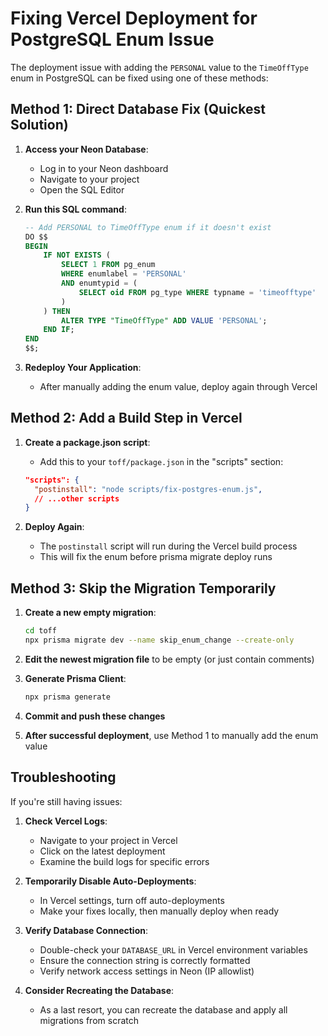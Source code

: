 # Fixing Vercel Deployment for PostgreSQL Enum Issue

The deployment issue with adding the `PERSONAL` value to the `TimeOffType` enum in PostgreSQL can be fixed using one of these methods:

## Method 1: Direct Database Fix (Quickest Solution)

1. **Access your Neon Database**:
   - Log in to your Neon dashboard
   - Navigate to your project
   - Open the SQL Editor

2. **Run this SQL command**:
   ```sql
   -- Add PERSONAL to TimeOffType enum if it doesn't exist
   DO $$
   BEGIN
       IF NOT EXISTS (
           SELECT 1 FROM pg_enum 
           WHERE enumlabel = 'PERSONAL' 
           AND enumtypid = (
               SELECT oid FROM pg_type WHERE typname = 'timeofftype'
           )
       ) THEN
           ALTER TYPE "TimeOffType" ADD VALUE 'PERSONAL';
       END IF;
   END
   $$;
   ```

3. **Redeploy Your Application**:
   - After manually adding the enum value, deploy again through Vercel

## Method 2: Add a Build Step in Vercel

1. **Create a package.json script**:
   - Add this to your `toff/package.json` in the "scripts" section:
   ```json
   "scripts": {
     "postinstall": "node scripts/fix-postgres-enum.js",
     // ...other scripts
   }
   ```

2. **Deploy Again**:
   - The `postinstall` script will run during the Vercel build process
   - This will fix the enum before prisma migrate deploy runs

## Method 3: Skip the Migration Temporarily

1. **Create a new empty migration**:
   ```bash
   cd toff
   npx prisma migrate dev --name skip_enum_change --create-only
   ```

2. **Edit the newest migration file** to be empty (or just contain comments)

3. **Generate Prisma Client**:
   ```bash
   npx prisma generate
   ```

4. **Commit and push these changes**

5. **After successful deployment**, use Method 1 to manually add the enum value

## Troubleshooting

If you're still having issues:

1. **Check Vercel Logs**:
   - Navigate to your project in Vercel
   - Click on the latest deployment
   - Examine the build logs for specific errors

2. **Temporarily Disable Auto-Deployments**:
   - In Vercel settings, turn off auto-deployments
   - Make your fixes locally, then manually deploy when ready

3. **Verify Database Connection**:
   - Double-check your `DATABASE_URL` in Vercel environment variables
   - Ensure the connection string is correctly formatted
   - Verify network access settings in Neon (IP allowlist)

4. **Consider Recreating the Database**:
   - As a last resort, you can recreate the database and apply all migrations from scratch 